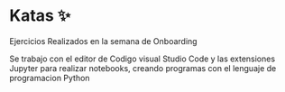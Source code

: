 # Katas ✨
Ejercicios Realizados en la semana de Onboarding 

Se trabajo con el editor de Codigo visual Studio Code y las extensiones Jupyter para realizar notebooks, creando programas con el lenguaje de programacion Python 
